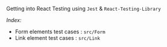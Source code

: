 Getting into React Testing using `Jest` & `React-Testing-Library`

_Index:_

- Form elements test cases : `src/Form`
- Link element test cases : `src/Link`

